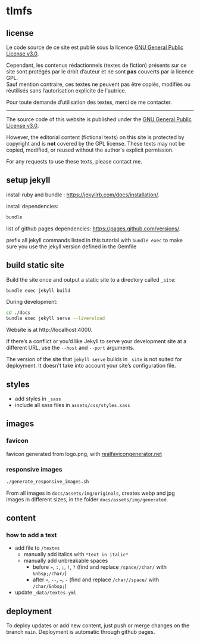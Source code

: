 # tlmfs

## license

Le code source de ce site est publié sous la licence [GNU General Public License v3.0](LICENSE).

Cependant, les contenus rédactionnels (textes de fiction) présents sur ce site sont protégés par le droit d’auteur et ne sont **pas** couverts par la licence GPL.  
Sauf mention contraire, ces textes ne peuvent pas être copiés, modifiés ou réutilisés sans l’autorisation explicite de l'autrice.

Pour toute demande d’utilisation des textes, merci de me contacter.

---

The source code of this website is published under the [GNU General Public License v3.0](LICENSE).

However, the editorial content (fictional texts) on this site is protected by copyright and is **not** covered by the GPL license.
These texts may not be copied, modified, or reused without the author's explicit permission.

For any requests to use these texts, please contact me.


## setup jekyll

install ruby and bundle : https://jekyllrb.com/docs/installation/.

install dependencies: 

```bash
bundle
```

list of github pages dependencies: https://pages.github.com/versions/.

prefix all jekyll commands listed in this tutorial with `bundle exec` to make sure you use the jekyll version defined in the Gemfile


## build static site

Build the site once and output a static site to a directory called `_site`:

```bash
bundle exec jekyll build
```

During development:

```bash
cd ./docs
bundle exec jekyll serve --livereload
```

Website is at http://localhost:4000.

If there’s a conflict or you’d like Jekyll to serve your development site at a different URL, use the `--host` and `--port` arguments.

The version of the site that `jekyll serve` builds in  `_site` is not suited for deployment. It doesn't take into account your site’s configuration file.

## styles

- add styles in `_sass`
- include all sass files in `assets/css/styles.sass`

## images

### favicon

favicon generated from logo.png, with [realfavicongenerator.net](https://realfavicongenerator.net/)

### responsive images

```bash
./generate_responsive_images.sh
```

From all images in `docs/assets/img/originals`, creates webp and jpg images in different sizes, in the folder `docs/assets/img/generated`.

## content

### how to add a text

- add file to `/textes`
    - manually add italics with `*text in italic*`
    - manually add unbreakable spaces
        - before `»`, `:`, `;`, `!`, `?` (find and replace  `/space//char/` with `&nbsp;/char/`)
        - after `«`, `--`, `–`, `-` (find and replace  `/char//space/` with `/char/&nbsp;`)
- update `_data/textes.yml`

## deployment

To deploy updates or add new content, just push or merge changes on the branch `main`. Deployment is automatic through github pages.
